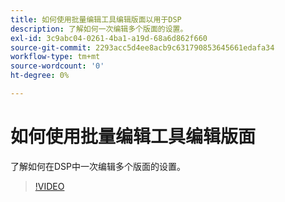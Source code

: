 ```yaml
---
title: 如何使用批量编辑工具编辑版面以用于DSP
description: 了解如何一次编辑多个版面的设置。
exl-id: 3c9abc04-0261-4ba1-a19d-68a6d862f660
source-git-commit: 2293acc5d4ee8acb9c631790853645661edafa34
workflow-type: tm+mt
source-wordcount: '0'
ht-degree: 0%

---
```


# 如何使用批量编辑工具编辑版面

了解如何在DSP中一次编辑多个版面的设置。

>[!VIDEO](https://video.tv.adobe.com/v/339205)
